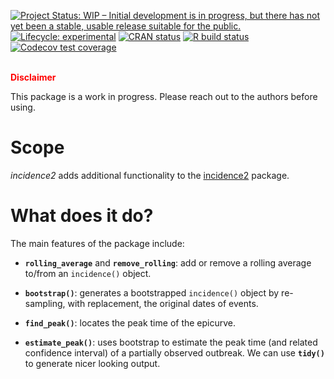 
<!-- badges: start -->

[![Project Status: WIP – Initial development is in progress, but there
has not yet been a stable, usable release suitable for the
public.](https://www.repostatus.org/badges/latest/wip.svg)](https://www.repostatus.org/#wip)
[![Lifecycle:
experimental](https://img.shields.io/badge/lifecycle-experimental-orange.svg)](https://www.tidyverse.org/lifecycle/#experimental)
[![CRAN
status](https://www.r-pkg.org/badges/version/incidence2)](https://CRAN.R-project.org/package=incidence2plus)
[![R build
status](https://github.com/reconhub/incidence2plus/workflows/R-CMD-check/badge.svg)](https://github.com/reconhub/incidence2plus/actions)
[![Codecov test
coverage](https://codecov.io/gh/reconhub/incidence2plus/branch/master/graph/badge.svg)](https://codecov.io/gh/reconhub/incidence2plus?branch=master)
<!-- badges: end -->

<br> **<span style="color: red;">Disclaimer</span>**

This package is a work in progress. Please reach out to the authors
before using.

# Scope

*incidence2* adds additional functionality to the
[incidence2](https://github.com/reconhub/incidence2) package.

# What does it do?

The main features of the package include:

  - **`rolling_average`** and **`remove_rolling`**: add or remove a
    rolling average to/from an `incidence()` object.

  - **`bootstrap()`**: generates a bootstrapped `incidence()` object by
    re-sampling, with replacement, the original dates of events.

  - **`find_peak()`**: locates the peak time of the epicurve.

  - **`estimate_peak()`**: uses bootstrap to estimate the peak time (and
    related confidence interval) of a partially observed outbreak. We
    can use **`tidy()`** to generate nicer looking output.
